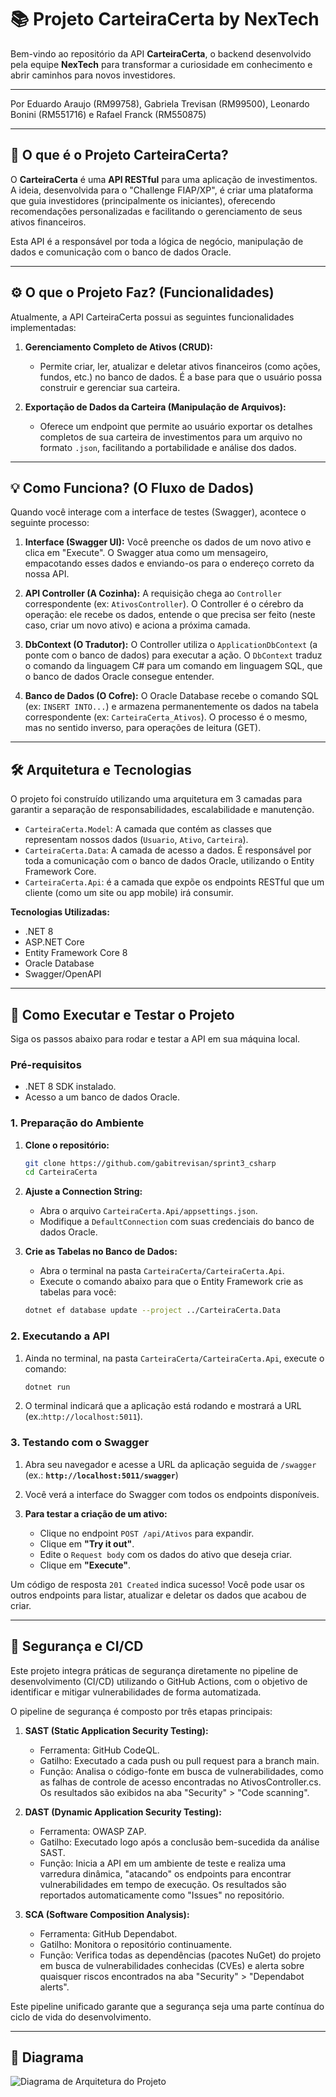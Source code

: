 # 📚 Projeto CarteiraCerta by NexTech

Bem-vindo ao repositório da API **CarteiraCerta**, o backend desenvolvido pela equipe **NexTech** para transformar a curiosidade em conhecimento e abrir caminhos para novos investidores.

---

Por Eduardo Araujo (RM99758), Gabriela Trevisan (RM99500), Leonardo Bonini (RM551716) e Rafael Franck (RM550875)

---

## 🎯 O que é o Projeto CarteiraCerta?

O **CarteiraCerta** é uma **API RESTful** para uma aplicação de investimentos. A ideia, desenvolvida para o "Challenge FIAP/XP", é criar uma plataforma que guia investidores (principalmente os iniciantes), oferecendo recomendações personalizadas e facilitando o gerenciamento de seus ativos financeiros.

Esta API é a responsável por toda a lógica de negócio, manipulação de dados e comunicação com o banco de dados Oracle.

---

## ⚙️ O que o Projeto Faz? (Funcionalidades)

Atualmente, a API CarteiraCerta possui as seguintes funcionalidades implementadas:

1.  **Gerenciamento Completo de Ativos (CRUD):**
    * Permite criar, ler, atualizar e deletar ativos financeiros (como ações, fundos, etc.) no banco de dados. É a base para que o usuário possa construir e gerenciar sua carteira.

2.  **Exportação de Dados da Carteira (Manipulação de Arquivos):**
    * Oferece um endpoint que permite ao usuário exportar os detalhes completos de sua carteira de investimentos para um arquivo no formato `.json`, facilitando a portabilidade e análise dos dados.

---

## 💡 Como Funciona? (O Fluxo de Dados)

Quando você interage com a interface de testes (Swagger), acontece o seguinte processo:

1.  **Interface (Swagger UI):** Você preenche os dados de um novo ativo e clica em "Execute". O Swagger atua como um mensageiro, empacotando esses dados e enviando-os para o endereço correto da nossa API.

2.  **API Controller (A Cozinha):** A requisição chega ao `Controller` correspondente (ex: `AtivosController`). O Controller é o cérebro da operação: ele recebe os dados, entende o que precisa ser feito (neste caso, criar um novo ativo) e aciona a próxima camada.

3.  **DbContext (O Tradutor):** O Controller utiliza o `ApplicationDbContext` (a ponte com o banco de dados) para executar a ação. O `DbContext` traduz o comando da linguagem C# para um comando em linguagem SQL, que o banco de dados Oracle consegue entender.

4.  **Banco de Dados (O Cofre):** O Oracle Database recebe o comando SQL (ex: `INSERT INTO...`) e armazena permanentemente os dados na tabela correspondente (ex: `CarteiraCerta_Ativos`). O processo é o mesmo, mas no sentido inverso, para operações de leitura (GET).

---

## 🛠️ Arquitetura e Tecnologias

O projeto foi construído utilizando uma arquitetura em 3 camadas para garantir a separação de responsabilidades, escalabilidade e manutenção.

-   `CarteiraCerta.Model`: A camada que contém as classes que representam nossos dados (`Usuario`, `Ativo`, `Carteira`).
-   `CarteiraCerta.Data`: A camada de acesso a dados. É responsável por toda a comunicação com o banco de dados Oracle, utilizando o Entity Framework Core.
-   `CarteiraCerta.Api`: é a camada que expõe os endpoints RESTful que um cliente (como um site ou app mobile) irá consumir.

**Tecnologias Utilizadas:**
- .NET 8
- ASP.NET Core
- Entity Framework Core 8
- Oracle Database
- Swagger/OpenAPI

---

## 🚀 Como Executar e Testar o Projeto

Siga os passos abaixo para rodar e testar a API em sua máquina local.

### Pré-requisitos
* .NET 8 SDK instalado.
* Acesso a um banco de dados Oracle.

### 1. Preparação do Ambiente
1.  **Clone o repositório:**
    ```bash
    git clone https://github.com/gabitrevisan/sprint3_csharp
    cd CarteiraCerta
    ```
2.  **Ajuste a Connection String:**
    * Abra o arquivo `CarteiraCerta.Api/appsettings.json`.
    * Modifique a `DefaultConnection` com suas credenciais do banco de dados Oracle.

3.  **Crie as Tabelas no Banco de Dados:**
    * Abra o terminal na pasta `CarteiraCerta/CarteiraCerta.Api`.
    * Execute o comando abaixo para que o Entity Framework crie as tabelas para você:
    ```bash
    dotnet ef database update --project ../CarteiraCerta.Data
    ```

### 2. Executando a API
1.  Ainda no terminal, na pasta `CarteiraCerta/CarteiraCerta.Api`, execute o comando:
    ```bash
    dotnet run
    ```
2.  O terminal indicará que a aplicação está rodando e mostrará a URL (ex.:`http://localhost:5011`).

### 3. Testando com o Swagger
1.  Abra seu navegador e acesse a URL da aplicação seguida de `/swagger` (ex.: **`http://localhost:5011/swagger`**)

2.  Você verá a interface do Swagger com todos os endpoints disponíveis.
3.  **Para testar a criação de um ativo:**
    * Clique no endpoint `POST /api/Ativos` para expandir.
    * Clique em **"Try it out"**.
    * Edite o `Request body` com os dados do ativo que deseja criar.
    * Clique em **"Execute"**.

Um código de resposta `201 Created` indica sucesso! Você pode usar os outros endpoints para listar, atualizar e deletar os dados que acabou de criar.

---

## 🔐 Segurança e CI/CD

Este projeto integra práticas de segurança diretamente no pipeline de desenvolvimento (CI/CD) utilizando o GitHub Actions, com o objetivo de identificar e mitigar vulnerabilidades de forma automatizada.

O pipeline de segurança é composto por três etapas principais:
1. **SAST (Static Application Security Testing):**
   - Ferramenta: GitHub CodeQL.
   - Gatilho: Executado a cada push ou pull request para a branch main.
   - Função: Analisa o código-fonte em busca de vulnerabilidades, como as falhas de controle de acesso encontradas no AtivosController.cs. Os resultados são exibidos na aba "Security" > "Code scanning".

2. **DAST (Dynamic Application Security Testing):**
   - Ferramenta: OWASP ZAP.
   - Gatilho: Executado logo após a conclusão bem-sucedida da análise SAST.
   - Função: Inicia a API em um ambiente de teste e realiza uma varredura dinâmica, "atacando" os endpoints para encontrar vulnerabilidades em tempo de execução. Os resultados são reportados automaticamente como "Issues" no repositório.

3. **SCA (Software Composition Analysis):**
   - Ferramenta: GitHub Dependabot.
   - Gatilho: Monitora o repositório continuamente.
   - Função: Verifica todas as dependências (pacotes NuGet) do projeto em busca de vulnerabilidades conhecidas (CVEs) e alerta sobre quaisquer riscos encontrados na aba "Security" > "Dependabot alerts".

Este pipeline unificado garante que a segurança seja uma parte contínua do ciclo de vida do desenvolvimento.

---

## 📝 Diagrama
![Diagrama de Arquitetura do Projeto](https://github.com/gabitrevisan/sprint3_csharp/raw/main/diagrama_sprint_csharp.png)
